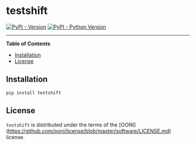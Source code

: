 # testshift

[![PyPI - Version](https://img.shields.io/pypi/v/testshift.svg)](https://pypi.org/project/testshift)
[![PyPI - Python Version](https://img.shields.io/pypi/pyversions/testshift.svg)](https://pypi.org/project/testshift)

-----

**Table of Contents**

- [Installation](#installation)
- [License](#license)

## Installation

```console
pip install testshift
```

## License

`testshift` is distributed under the terms of the [OONI] (https://github.com/ooni/license/blob/master/software/LICENSE.md) license.

